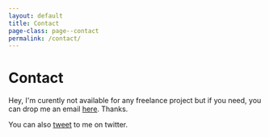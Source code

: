 ```yaml
---
layout: default
title: Contact
page-class: page--contact
permalink: /contact/
---
```


# Contact

Hey, I'm curently not available for any freelance project but if you need, you can drop me an email [here][1]. Thanks.

You can also [tweet][2] to me on twitter.

 [1]: mailto:ideredpl@gmail.com
 [2]: http://twitter.com/idered